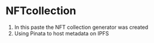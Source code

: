 # NFTcollection

1) In this paste the NFT collection generator was created
2) Using Pinata to host metadata on IPFS
